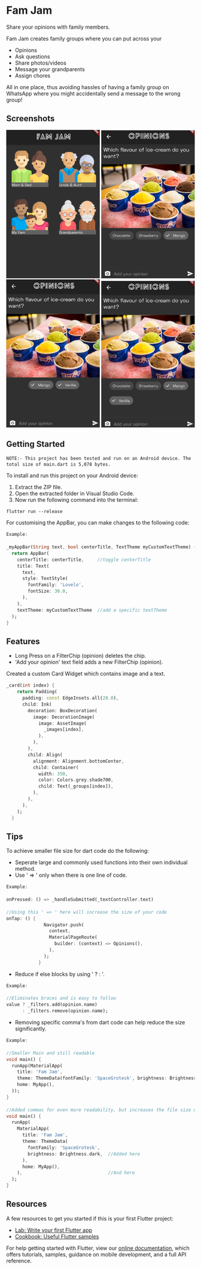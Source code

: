 # Fam Jam

Share your opinions with family members. 

Fam Jam creates family groups where you can put across your
- Opinions
- Ask questions
- Share photos/videos
- Message your grandparents
- Assign chores

All in one place, thus avoiding hassles of having a family group on WhatsApp where you might accidentally send a message to the wrong group!

## Screenshots
<p align=center>
<img src="/screenshots/1.png" width="250"> <img src="/screenshots/2.png" width="250" >  <img src="/screenshots/4.png" width="250"> <img src="/screenshots/3.png" width="250"> </p>

## Getting Started
```
NOTE:- This project has been tested and run on an Android device. The total size of main.dart is 5,078 bytes.
```
To install and run this project on your Android device:
1. Extract the ZIP file.
2. Open the extracted folder in Visual Studio Code.
3. Now run the following command into the terminal:
```
flutter run --release
```

For customising the AppBar, you can make changes to the following code:
```dart
Example:

_myAppBar(String text, bool centerTitle, TextTheme myCustomTextTheme) {
  return AppBar(
    centerTitle: centerTitle,     //toggle centerTitle
    title: Text(
      text,
      style: TextStyle(
        fontFamily: 'Lovelo',
        fontSize: 30.0,
      ),
    ),
    textTheme: myCustomTextTheme  //add a specific textTheme
  );
}
```

## Features
- Long Press on a FilterChip (opinion) deletes the chip.
- 'Add your opinion' text field adds a new FilterChip (opinion).

Created a custom Card Widget which contains image and a text.
```dart
_card(int index) {
    return Padding(
      padding: const EdgeInsets.all(20.0),
      child: Ink(
        decoration: BoxDecoration(
          image: DecorationImage(
            image: AssetImage(
              _images[index],
            ),
          ),
        ),
        child: Align(
          alignment: Alignment.bottomCenter,
          child: Container(
            width: 350,
            color: Colors.grey.shade700,
            child: Text(_groups[index]),
          ),
        ),
      ),
    );
  }
```

## Tips

To achieve smaller file size for dart code do the following:

- Seperate large and commonly used functions into their own individual method.
- Use ' => ' only when there is one line of code.
```dart
Example:

onPressed: () => _handleSubmitted(_textController.text)

//Using this ' => ' here will increase the size of your code
onTap: () {
              Navigator.push(
                context,
                MaterialPageRoute(
                  builder: (context) => Opinions(),
                ),
              );
            }
```
- Reduce if else blocks by using ' ? : '.
```dart 
Example:

//Eliminates braces and is easy to follow
value ? _filters.add(opinion.name)
      : _filters.remove(opinion.name);
```
- Removing specific comma's from dart code can help reduce the size significantly.
```dart
Example:

//Smaller Main and still readable
void main() {
  runApp(MaterialApp(
    title: 'Fam Jam',
    theme: ThemeData(fontFamily: 'SpaceGrotesk', brightness: Brightness.dark),
    home: MyApp(),
  ));
}

//Added commas for even more readability, but increases the file size of dart code
void main() {
  runApp(
    MaterialApp(
      title: 'Fam Jam',
      theme: ThemeData(
        fontFamily: 'SpaceGrotesk',
        brightness: Brightness.dark,  //Added here
      ),
      home: MyApp(),
    ),                                //And here
  );
}
```

## Resources

A few resources to get you started if this is your first Flutter project:

- [Lab: Write your first Flutter app](https://flutter.io/docs/get-started/codelab)
- [Cookbook: Useful Flutter samples](https://flutter.io/docs/cookbook)

For help getting started with Flutter, view our 
[online documentation](https://flutter.io/docs), which offers tutorials, 
samples, guidance on mobile development, and a full API reference.
